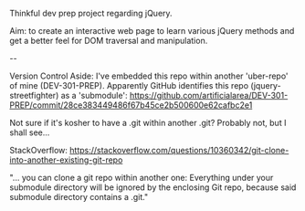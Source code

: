 Thinkful dev prep project regarding jQuery.

Aim: to create an interactive web page to learn various jQuery methods and get a better feel for DOM traversal and manipulation.

--

Version Control Aside: I've embedded this repo within another 'uber-repo' of mine (DEV-301-PREP). Apparently GitHub identifies this repo (jquery-streetfighter) as a 'submodule': https://github.com/artificialarea/DEV-301-PREP/commit/28ce383449486f67b45ce2b500600e62cafbc2e1

Not sure if it's kosher to have a .git within another .git? Probably not, but I shall see...

StackOverflow: https://stackoverflow.com/questions/10360342/git-clone-into-another-existing-git-repo

"... you can clone a git repo within another one: Everything under your submodule directory will be ignored by the enclosing Git repo, because said submodule directory contains a .git."
